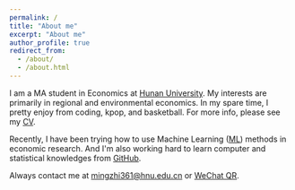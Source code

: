 ```yaml
---
permalink: /
title: "About me"
excerpt: "About me"
author_profile: true
redirect_from: 
  - /about/
  - /about.html
---
```


I am a MA student in Economics at [Hunan University](https://baike.baidu.com/item/%E6%B9%96%E5%8D%97%E5%A4%A7%E5%AD%A6/179157 "湖南大学"). My interests are primarily in regional and environmental economics. In my spare time, I pretty enjoy from coding, kpop, and basketball. For more info, please see my [CV](files/mingzhi361-CV.pdf "个人简历"). 

Recently, I have been trying how to use Machine Learning ([ML](https://www.zhihu.com/question/37870042])) methods in economic research. And I'm also working hard to learn computer and statistical knowledges from [GitHub](https://github.com/). 

Always contact me at [mingzhi361@hnu.edu.cn](https://orcid.org/0009-0006-3937-1185) or [WeChat QR](images/weixinQR.png). 
